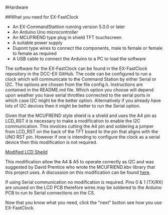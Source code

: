 
#Hardware

  
##What you need for EX-FastClock

* An EX-CommandStattion running version 5.0.0 or later
* An Arduino Uno microcontroller
* An MCUFRIEND type plug in shield TFT touchscreen
* A suitable power supply
* Dupont type wires to connect the components, male to female or female to female as required
* A USB cable to connect the Arduino to a PC to load the software

The software for the  EX-FastClock can be found in the  EX-FastClock repository in the DCC-EX GitHub.  The code can be configured to run a clock which will communicate to the Command Station by either Serial or I2C.  The options are chosen from the file config.h.  Instructions are contained in the README.md file.  Which option you choose will depend upon weather you have serial throttles connected to the serial ports in which case I2C might be the better option.  Alternatively if you already have lots of I2C devices then it might be better to run the Serial option.

Given that the MCUFREIND style shield is a shield and uses the A4 pin as LCD_RST it is necessary to make a modification to enable the I2C communication.  This involces cutting the A4 pin and soldering a jumper from LCD_RST on the back of the TFT board to the pin that aligns with the UNO RST pin.  However if one is intending to configure the clock as a serial device then this modification is not required.

[Modified LCD Sheild](/_static/images/ex-fastclock/Modification.png)

This modification allow the A4 & A5 to operate correctly as I2C and was suggested by David Prentice who wrote the MCUFRIEND.kbv library that this project uses.  A discussion on this modification can be found [here](https://forum.arduino.cc/t/mcufriend-kbv-library-for-uno-2-4-2-8-3-5-3-6-3-95-inch-mcufriend-shields/353100/100).

If using Serial communication no modification is required. Pins 0 & 1 (TX/RX) are unused on the LCD PCB therefore wires may be soldered to the Arduino PCB to run to Serial connections on the CS.

Now that you know what you need, click the "next" button see how you use  EX-FastClock.